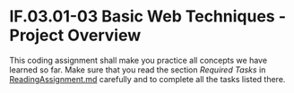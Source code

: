 # IF.03.01-03 Basic Web Techniques - Project Overview
This coding assignment shall make you practice all concepts we have learned so far. Make sure that you read the section *Required Tasks*  in [ReadingAssignment.md](ReadingAssignment.md) carefully and to complete all the tasks listed there.
